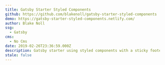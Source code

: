 ```yaml
---
title: Gatsby Starter Styled Components
github: https://github.com/blakenoll/gatsby-starter-styled-components
demo: https://gatsby-starter-styled-components.netlify.com/
author: Blake Noll
ssg:
  - Gatsby
cms:
  - No Cms
date: 2019-02-26T23:36:59.000Z
description: Gatsby starter using styled components with a sticky footer
stale: false
---
```

